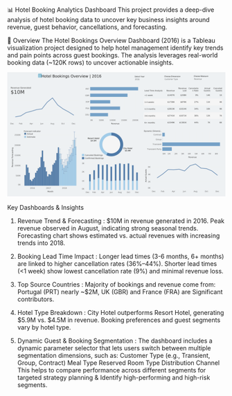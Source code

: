 📊 Hotel Booking Analytics Dashboard
This project provides a deep-dive analysis of hotel booking data to uncover key business insights around revenue, guest behavior, cancellations, and forecasting.

🧾 Overview
The Hotel Bookings Overview Dashboard (2016) is a Tableau visualization project designed to help hotel management identify key trends and pain points across guest bookings. The analysis leverages real-world booking data (~120K rows) to uncover actionable insights.

<p align="center"> <img src="HotelBookingsOverview.png" alt="Hotel Bookings Dashboard Overview" width="700"/> </p>
Key Dashboards & Insights

1. Revenue Trend & Forecasting :
$10M in revenue generated in 2016.
Peak revenue observed in August, indicating strong seasonal trends.
Forecasting chart shows estimated vs. actual revenues with increasing trends into 2018.

2. Booking Lead Time Impact :
Longer lead times (3-6 months, 6+ months) are linked to higher cancellation rates (36%–44%).
Shorter lead times (<1 week) show lowest cancellation rate (9%) and minimal revenue loss.

3. Top Source Countries :
Majority of bookings and revenue come from:
Portugal (PRT) nearly ~$2M,
UK (GBR) and France (FRA) are  Significant contributors.

4. Hotel Type Breakdown :
City Hotel outperforms Resort Hotel, generating $5.9M vs. $4.5M in revenue.
Booking preferences and guest segments vary by hotel type.

5. Dynamic Guest & Booking Segmentation :
The dashboard includes a dynamic parameter selector that lets users switch between multiple segmentation dimensions, such as:
Customer Type (e.g., Transient, Group, Contract)
Meal Type
Reserved Room Type
Distribution Channel
This helps to compare performance across different segments for targeted strategy planning &
Identify high-performing and high-risk segments.
